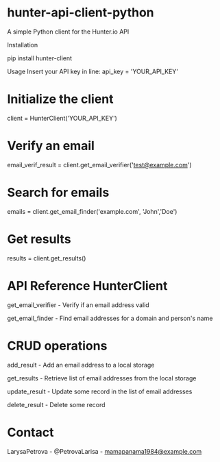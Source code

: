 # hunter-api-client-python

A simple Python client for the Hunter.io API

Installation

pip install hunter-client

Usage
Insert your API key in line:
api_key = 'YOUR_API_KEY'

# Initialize the client
client = HunterClient('YOUR_API_KEY')

# Verify an email
email_verif_result = client.get_email_verifier('test@example.com')

# Search for emails
emails = client.get_email_finder('example.com', 'John','Doe')

# Get results
results = client.get_results()

# API Reference HunterClient

get_email_verifier - Verify if an email address valid

get_email_finder - Find email addresses for a domain and person's name

# CRUD operations

add_result - Add an email address to a local storage

get_results - Retrieve list of email addresses from the local storage

update_result - Update some record in the list of email addresses

delete_result - Delete some record



# Contact
LarysaPetrova - @PetrovaLarisa - mamapanama1984@example.com
